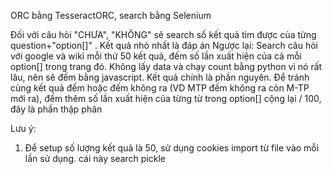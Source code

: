 ORC bằng TesseractORC, search bằng Selenium

Đối với câu hỏi "CHƯA", "KHÔNG" sẽ search số kết quả tìm được của từng question+"option[]" . Kết quả nhỏ nhất là đáp án
Ngược lại:
Search câu hỏi với google và wiki mỗi thứ 50 kết quả, đếm số lần xuất hiện của cả mỗi option[] trong trang đó. Không lấy data và chạy count bằng python vì nó rất lâu, nên sẽ đếm bằng javascript.
Kết quả chính là phần nguyên. Để tránh cùng kết quả đếm hoặc đếm không ra (VD MTP đếm không ra còn M-TP mới ra), đếm thêm số lần xuất hiện của từng từ trong option[] cộng lại / 100, đây là phần thập phân

Lưu ý:
1. Để setup số lượng kết quả là 50, sử dụng cookies import từ file vào mỗi lần sử dụng. cái này search pickle
